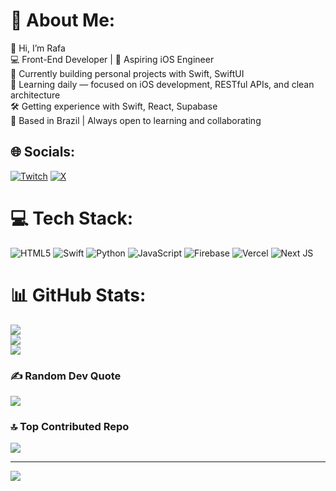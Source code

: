 # 💫 About Me:
👋 Hi, I’m Rafa<br>💻 Front-End Developer | 📱 Aspiring iOS Engineer<br>🚀 Currently building personal projects with Swift, SwiftUI<br>🌱 Learning daily — focused on iOS development, RESTful APIs, and clean architecture<br>🛠️ Getting experience with Swift, React, Supabase<br>📍 Based in Brazil | Always open to learning and collaborating


## 🌐 Socials:
[![Twitch](https://img.shields.io/badge/Twitch-%239146FF.svg?logo=Twitch&logoColor=white)](https://twitch.tv/whosrafa_) [![X](https://img.shields.io/badge/X-black.svg?logo=X&logoColor=white)](https://x.com/idekrafa_) 

# 💻 Tech Stack:
![HTML5](https://img.shields.io/badge/html5-%23E34F26.svg?style=for-the-badge&logo=html5&logoColor=white) ![Swift](https://img.shields.io/badge/swift-F54A2A?style=for-the-badge&logo=swift&logoColor=white) ![Python](https://img.shields.io/badge/python-3670A0?style=for-the-badge&logo=python&logoColor=ffdd54) ![JavaScript](https://img.shields.io/badge/javascript-%23323330.svg?style=for-the-badge&logo=javascript&logoColor=%23F7DF1E) ![Firebase](https://img.shields.io/badge/firebase-%23039BE5.svg?style=for-the-badge&logo=firebase) ![Vercel](https://img.shields.io/badge/vercel-%23000000.svg?style=for-the-badge&logo=vercel&logoColor=white) ![Next JS](https://img.shields.io/badge/Next-black?style=for-the-badge&logo=next.js&logoColor=white)
# 📊 GitHub Stats:
![](https://github-readme-stats.vercel.app/api?username=idekrafa&theme=dark&hide_border=false&include_all_commits=true&count_private=false)<br/>
![](https://nirzak-streak-stats.vercel.app/?user=idekrafa&theme=dark&hide_border=false)<br/>
![](https://github-readme-stats.vercel.app/api/top-langs/?username=idekrafa&theme=dark&hide_border=false&include_all_commits=true&count_private=false&layout=compact)

### ✍️ Random Dev Quote
![](https://quotes-github-readme.vercel.app/api?type=horizontal&theme=radical)

### 🔝 Top Contributed Repo
![](https://github-contributor-stats.vercel.app/api?username=idekrafa&limit=5&theme=dark&combine_all_yearly_contributions=true)

---
[![](https://visitcount.itsvg.in/api?id=idekrafa&icon=0&color=0)](https://visitcount.itsvg.in)

<!-- Proudly created with GPRM ( https://gprm.itsvg.in ) -->
